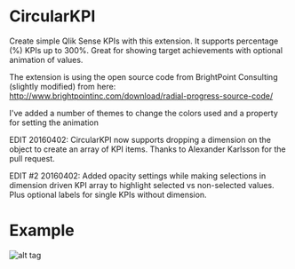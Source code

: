 # CircularKPI
Create simple Qlik Sense KPIs with this extension. It supports percentage (%) KPIs up to 300%. Great for showing target achievements with optional animation of values.

The extension is using the open source code from BrightPoint Consulting (slightly modified) from here:
http://www.brightpointinc.com/download/radial-progress-source-code/

I've added a number of themes to change the colors used and a property for setting the animation

EDIT 20160402: CircularKPI now supports dropping a dimension on the object to create an array of KPI items. Thanks to Alexander Karlsson for the pull request.

EDIT #2 20160402: Added opacity settings while making selections in dimension driven KPI array to highlight selected vs non-selected values. Plus optional labels for single KPIs without dimension.

# Example
![alt tag](https://raw.githubusercontent.com/johsund/CircularKPI/master/CircularKPI_animation.gif)
